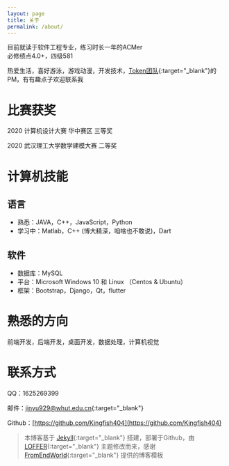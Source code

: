 ```yaml
---
layout: page
title: 关于
permalink: /about/
---
```


目前就读于软件工程专业，练习时长一年的ACMer  
必修绩点4.0+，四级581

热爱生活，喜好游泳，游戏动漫，开发技术，[Token团队](https://itoken.team){:target="_blank"}的PM，有有趣点子欢迎联系我

# 比赛获奖

2020 计算机设计大赛 华中赛区 三等奖

2020 武汉理工大学数学建模大赛 二等奖

# 计算机技能

## 语言
* 熟悉：JAVA，C++，JavaScript，Python
* 学习中：Matlab，C++ (博大精深，咱啥也不敢说)，Dart

## 软件
* 数据库：MySQL
* 平台：Microsoft Windows 10 和 Linux （Centos & Ubuntu）
* 框架：Bootstrap，Django，Qt，flutter 

# 熟悉的方向

前端开发，后端开发，桌面开发，数据处理，计算机视觉

# 联系方式

QQ：1625269399

邮件：[jinyu929@whut.edu.cn](mailto:jinyu929@whut.edu.cn){:target="_blank"}

Github：[https://github.com/Kingfish404](https://github.com/Kingfish404)


>本博客基于 [Jekyll](https://jekyllcn.com/){:target="_blank"} 搭建，部署于Github，由 [LOFFER](https://github.com/FromEndWorld/LOFFER){:target="_blank"} 主题修改而来，感谢 [FromEndWorld](https://github.com/FromEndWorld){:target="_blank"} 提供的博客模板
